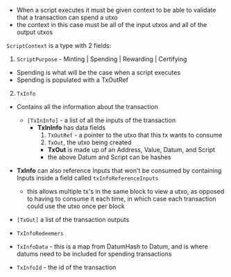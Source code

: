- When a script executes it must be given context to be able to validate that a transaction can spend a utxo
- the context in this case must be all of the input utxos and all of the output utxos

`ScriptContext` is a type with 2 fields:
1. `ScriptPurpose` - Minting | Spending | Rewarding | Certifying
  - Spending is what will be the case when a script executes
  - Spending is populated with a TxOutRef
2. `TxInfo`
  - Contains all the information about the transaction
    - `[TxInInfo]` - a list of all the inputs of the transaction
      - <b>TxInInfo</b> has data fields 
        1. `TxOutRef` - a pointer to the utxo that this tx wants to consume
        2. `TxOut`, the utxo being created
          - <b>TxOut</b> is made up of an Address, Value, Datum, and Script
          - the above Datum and Script can be hashes
  - <b>TxInfo</b> can also reference Inputs that won't be consumed by containing Inputs inside a field called `txInfoReferenceInputs`
    - this allows multiple tx's in the same block to view a utxo, as opposed to having to consume it each time, in which case each transaction could use the utxo once per block

- `[TxOut]` a list of the transaction outputs 
- `TxInfoRedeemers` 
- `TxInfoData` -  this is a map from DatumHash to Datum, and is where datums need to be included for spending transactions
- `TxInfoId` - the id of the transaction